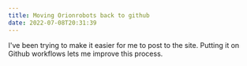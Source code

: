 ```yaml
---
title: Moving Orionrobots back to github
date: 2022-07-08T20:31:39
---
```

I've been trying to make it easier for me to post to the site. Putting it on Github workflows lets me improve this process.
